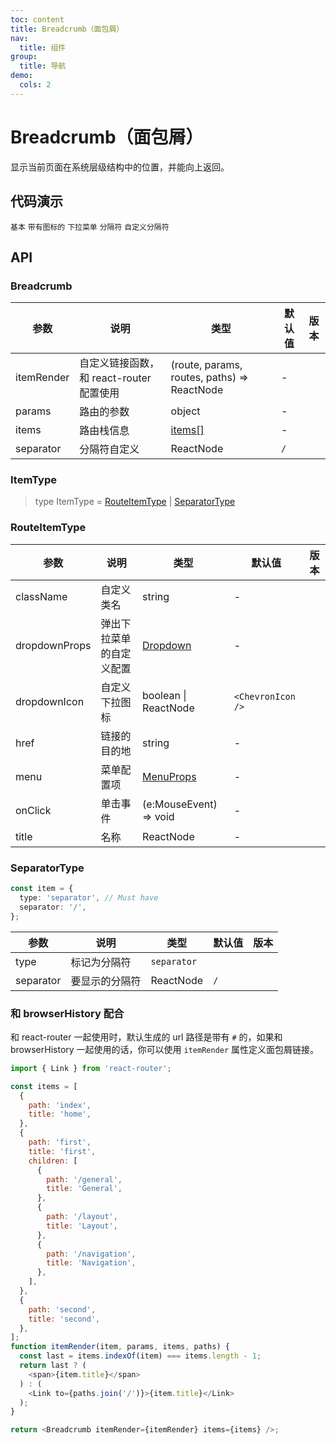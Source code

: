 ```yaml
---
toc: content
title: Breadcrumb（面包屑）
nav:
  title: 组件
group:
  title: 导航
demo:
  cols: 2
---
```


# Breadcrumb（面包屑）

显示当前页面在系统层级结构中的位置，并能向上返回。

## 代码演示

<code src="./basic.tsx" description="最简单的用法。">基本</code>
<code src="./icon.tsx" description="图标放在文字前面。">带有图标的</code>
<code src="./dropdown.tsx" description="面包屑支持下拉菜单。">下拉菜单</code>
<code src="./separator.tsx" description="使用 `separator='>'` 可以自定义分隔符。">分隔符</code>
<code src="./sepatator-component.tsx" >自定义分隔符</code>

## API

### Breadcrumb

| 参数       | 说明                                     | 类型                                        | 默认值 | 版本 |
| ---------- | ---------------------------------------- | ------------------------------------------- | ------ | ---- |
| itemRender | 自定义链接函数，和 react-router 配置使用 | (route, params, routes, paths) => ReactNode | -      |      |
| params     | 路由的参数                               | object                                      | -      |      |
| items      | 路由栈信息                               | [items\[\]](#ItemType)                      | -      |      |
| separator  | 分隔符自定义                             | ReactNode                                   | `/`    |      |

### ItemType

> type ItemType = [RouteItemType](#RouteItemType) | [SeparatorType](#SeparatorType)

### RouteItemType

| 参数          | 说明                     | 类型                               | 默认值            | 版本 |
| ------------- | ------------------------ | ---------------------------------- | ----------------- | ---- |
| className     | 自定义类名               | string                             | -                 |      |
| dropdownProps | 弹出下拉菜单的自定义配置 | [Dropdown](/components/dropdown)   | -                 |      |
| dropdownIcon  | 自定义下拉图标           | boolean \| ReactNode               | `<ChevronIcon />` |      |
| href          | 链接的目的地             | string                             | -                 |      |
| menu          | 菜单配置项               | [MenuProps](/components/menu#menu) | -                 |      |
| onClick       | 单击事件                 | (e:MouseEvent) => void             | -                 |      |
| title         | 名称                     | ReactNode                          | -                 |      |

### SeparatorType

```ts
const item = {
  type: 'separator', // Must have
  separator: '/',
};
```

| 参数      | 说明           | 类型        | 默认值 | 版本 |
| --------- | -------------- | ----------- | ------ | ---- |
| type      | 标记为分隔符   | `separator` |        |      |
| separator | 要显示的分隔符 | ReactNode   | `/`    |      |

### 和 browserHistory 配合

和 react-router 一起使用时，默认生成的 url 路径是带有 `#` 的，如果和 browserHistory 一起使用的话，你可以使用 `itemRender` 属性定义面包屑链接。

```js
import { Link } from 'react-router';

const items = [
  {
    path: 'index',
    title: 'home',
  },
  {
    path: 'first',
    title: 'first',
    children: [
      {
        path: '/general',
        title: 'General',
      },
      {
        path: '/layout',
        title: 'Layout',
      },
      {
        path: '/navigation',
        title: 'Navigation',
      },
    ],
  },
  {
    path: 'second',
    title: 'second',
  },
];
function itemRender(item, params, items, paths) {
  const last = items.indexOf(item) === items.length - 1;
  return last ? (
    <span>{item.title}</span>
  ) : (
    <Link to={paths.join('/')}>{item.title}</Link>
  );
}

return <Breadcrumb itemRender={itemRender} items={items} />;
```
